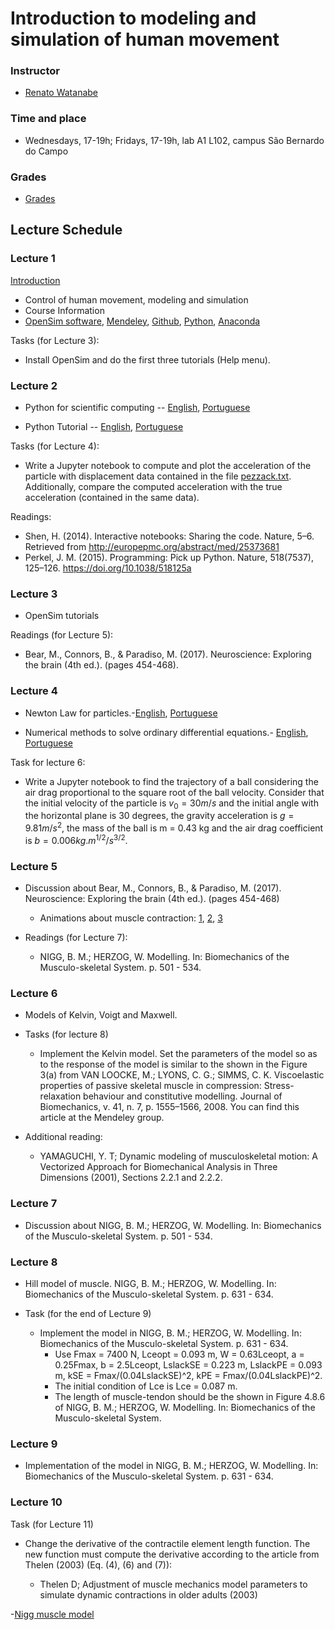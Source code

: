 # Introduction to modeling and simulation of human movement

### Instructor  
- [Renato Watanabe](pesquisa.ufabc.edu.br/bmclab/pessoal/renato/)

### Time and place  
- Wednesdays, 17-19h; Fridays, 17-19h, lab A1 L102, campus São Bernardo do Campo

### Grades

* [Grades](https://docs.google.com/spreadsheets/d/e/2PACX-1vS0vCERbEbcBLo_4fjZh5pl4i6-6Bk8fRCTnqWc0LI0CzTnXq5wSYSz5ojaG5Uda0mSf5xL6k0Ml06c/pubhtml)

## Lecture Schedule

### Lecture 1

[Introduction](ModSim2019_0.pdf)

 * Control of human movement, modeling and simulation  
 * Course Information
 * [OpenSim software](https://simtk.org/projects/opensim), [Mendeley](https://www.mendeley.com), [Github](https://www.github.com), [Python](https://www.python.org/), [Anaconda](https://www.anaconda.com/) 

Tasks (for Lecture 3):

*  Install OpenSim and do the first three tutorials (Help menu).

### Lecture 2

 * Python for scientific computing -- [English](http://nbviewer.jupyter.org/github/BMClab/bmc/blob/master/notebooks/PythonForScientificComputing.ipynb), [Portuguese](https://nbviewer.jupyter.org/github/BMClab/bmc/blob/master/notebooks/PT-BR/PythonForScientificComputing_PT-BR.ipynb)

 * Python Tutorial -- [English](https://nbviewer.jupyter.org/github/BMClab/bmc/blob/master/notebooks/PythonTutorial.ipynb), [Portuguese](https://nbviewer.jupyter.org/github/BMClab/bmc/blob/master/notebooks/PT-BR/PythonTutorial_PT-BR.ipynb)
 
Tasks (for Lecture 4):

- Write a Jupyter notebook to compute and plot the acceleration of the particle with displacement data contained in the file [pezzack.txt](http://isbweb.org/data/pezzack/index.html). Additionally, compare the computed acceleration with the true acceleration (contained in the same data).
 
Readings:

 * Shen, H. (2014). Interactive notebooks: Sharing the code. Nature, 5–6. Retrieved from http://europepmc.org/abstract/med/25373681  
 * Perkel, J. M. (2015). Programming: Pick up Python. Nature, 518(7537), 125–126. https://doi.org/10.1038/518125a
 
### Lecture 3

 * OpenSim tutorials

Readings (for Lecture 5):

* Bear, M., Connors, B., & Paradiso, M. (2017). Neuroscience: Exploring the brain (4th ed.). (pages 454-468).

### Lecture 4

* Newton Law for particles.-[English](https://github.com/BMClab/bmc/blob/master/notebooks/newtonLawForParticles.ipynb), [Portuguese](https://nbviewer.jupyter.org/github/BMClab/bmc/blob/master/notebooks/PT-BR/newtonLawForParticles_PT-BR.ipynb)

* Numerical methods to solve ordinary differential equations.- [English](https://github.com/BMClab/bmc/blob/master/notebooks/OrdinaryDifferentialEquation.ipynb), [Portuguese](https://nbviewer.jupyter.org/github/BMClab/bmc/blob/master/notebooks/PT-BR/OrdinaryDifferentialEquation_PT-BR.ipynb)

Task for lecture 6:
 
 * Write a Jupyter notebook to find the trajectory of a ball considering the air drag proportional to the square root of the ball velocity. Consider that the initial velocity of the particle is $v_0 = 30 m/s$ and the initial angle with the horizontal plane is 30 degrees, the gravity acceleration is $g = 9.81 m/s^2$, the mass of the ball is m = 0.43 kg and the air drag coefficient is $b= 0.006 kg.m^{1/2}/s^{3/2}$.


### Lecture 5

 * Discussion about Bear, M., Connors, B., & Paradiso, M. (2017). Neuroscience: Exploring the brain (4th ed.). (pages 454-468) 
   + Animations about muscle contraction: [1](https://youtu.be/GrHsiHazpsw), [2](https://youtu.be/jqy0i1KXUO4), [3](https://www.youtube.com/watch?v=m0UiYgnWaU8)  

* Readings (for Lecture 7):
 
    + NIGG, B. M.; HERZOG, W. Modelling. In: Biomechanics of the Musculo-skeletal System.  p. 501 - 534.

### Lecture 6

* Models of Kelvin, Voigt and Maxwell.    
   
* Tasks (for lecture 8)
  
  + Implement the Kelvin model. Set the parameters of the model so as to the response of the model is similar to the shown in the Figure 3(a) from VAN LOOCKE, M.; LYONS, C. G.; SIMMS, C. K. Viscoelastic properties of passive skeletal muscle in compression: Stress-relaxation behaviour and constitutive modelling. Journal of Biomechanics, v. 41, n. 7, p. 1555–1566, 2008. You can find this article at the Mendeley group.

* Additional reading:
  
  + YAMAGUCHI, Y. T; Dynamic modeling of musculoskeletal motion: A Vectorized Approach for Biomechanical Analysis in Three Dimensions (2001), Sections 2.2.1 and 2.2.2.

### Lecture 7

* Discussion about NIGG, B. M.; HERZOG, W. Modelling. In: Biomechanics of the Musculo-skeletal System.  p. 501 - 534.
 
### Lecture 8

- Hill model of muscle. NIGG, B. M.; HERZOG, W. Modelling. In: Biomechanics of the Musculo-skeletal System.  p. 631 - 634. 

- Task (for the end of Lecture 9)

  - Implement the model in NIGG, B. M.; HERZOG, W. Modelling. In: Biomechanics of the Musculo-skeletal System.  p. 631 - 634. 
    - Use Fmax = 7400 N, Lceopt = 0.093 m, W = 0.63Lceopt, a = 0.25Fmax, b = 2.5Lceopt, LslackSE = 0.223 m, LslackPE = 0.093 m, kSE = Fmax/(0.04LslackSE)^2, kPE = Fmax/(0.04LslackPE)^2.
    - The initial condition of Lce is Lce = 0.087 m.
    - The length of muscle-tendon should be the shown in Figure 4.8.6 of   NIGG, B. M.; HERZOG, W. Modelling. In: Biomechanics of the Musculo-skeletal System. 

### Lecture 9

  - Implementation of the model in NIGG, B. M.; HERZOG, W. Modelling. In: Biomechanics of the Musculo-skeletal System.  p. 631 - 634. 

### Lecture 10

  Task (for Lecture 11)
  
  * Change the derivative of the contractile element length function. The new function must compute the derivative according to the article from Thelen (2003) (Eq. (4), (6) and (7)):
  
    + Thelen D; Adjustment of muscle mechanics model parameters to simulate dynamic contractions in older adults (2003)
  
-[Nigg muscle model](https://gist.github.com/rnwatanabe/1f6fb066fda122d067bcd91c4a8f082b)
